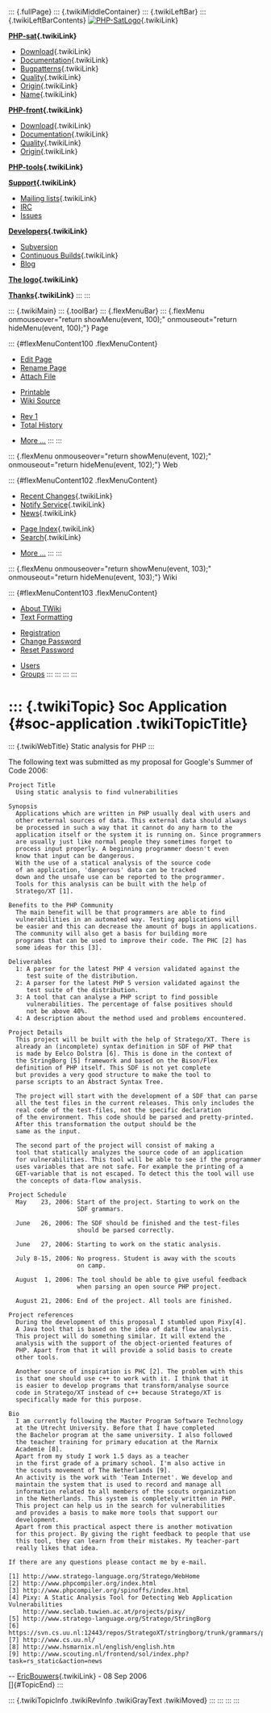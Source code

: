 ::: {.fullPage}
::: {.twikiMiddleContainer}
::: {.twikiLeftBar}
::: {.twikiLeftBarContents}
[![PHP-SatLogo](../pub/PHP/PhpSatLogo/PHP-SAT-LOGO-100px.jpg)](WebHome){.twikiLink}

**[PHP-sat](PhpSat){.twikiLink}**

-   [Download](PhpSatReleases){.twikiLink}
-   [Documentation](PhpSatDocumentation){.twikiLink}
-   [Bugpatterns](PhpSatBugPatterns){.twikiLink}
-   [Quality](PhpSatQuality){.twikiLink}
-   [Origin](PhpSatOrigin){.twikiLink}
-   [Name](PhpSatName){.twikiLink}

**[PHP-front](PhpFront){.twikiLink}**

-   [Download](PhpFrontReleases){.twikiLink}
-   [Documentation](PhpFrontDocumentation){.twikiLink}
-   [Quality](PhpFrontQuality){.twikiLink}
-   [Origin](PhpFrontOrigin){.twikiLink}

**[PHP-tools](PhpTools){.twikiLink}**

**[Support](PhpSupport){.twikiLink}**

-   [Mailing lists](MailingList){.twikiLink}
-   [IRC](irc://irc.freenode.net/#stratego)
-   [Issues](http://bugs.strategoxt.org/browse/PSAT)

**[Developers](PhpSatDevelopers){.twikiLink}**

-   [Subversion](https://svn.strategoxt.org/repos/psat/)
-   [Continuous Builds](ContinuousBuilds){.twikiLink}
-   [Blog](http://ericbouwers.blogspot.com/)

**[The logo](PhpSatLogo){.twikiLink}**

**[Thanks](ThankYou){.twikiLink}**
:::
:::

::: {.twikiMain}
::: {.toolBar}
::: {.flexMenuBar}
::: {.flexMenu onmouseover="return showMenu(event, 100);" onmouseout="return hideMenu(event, 100);"}
Page

::: {#flexMenuContent100 .flexMenuContent}
-   [Edit
    Page](http://www.program-transformation.org/edit/PHP/SocApplication?t=1536826877)
-   [Rename
    Page](http://www.program-transformation.org/rename/PHP/SocApplication)
-   [Attach
    File](http://www.program-transformation.org/attach/PHP/SocApplication)

<!-- -->

-   [Printable](http://www.program-transformation.org/view/PHP/SocApplication?skin=print.pattern)
-   [Wiki
    Source](http://www.program-transformation.org/view/PHP/SocApplication?skin=text&raw=on&contenttype=text/plain)

<!-- -->

-   [Rev
    1](http://www.program-transformation.org/view/PHP/SocApplication?rev=1.1)
-   [Total
    History](http://www.program-transformation.org/rdiff/PHP/SocApplication)

<!-- -->

-   [More
    \...](http://www.program-transformation.org/oops/PHP/SocApplication?template=oopsmore&param1=1.1&param2=1.1)
:::
:::

::: {.flexMenu onmouseover="return showMenu(event, 102);" onmouseout="return hideMenu(event, 102);"}
Web

::: {#flexMenuContent102 .flexMenuContent}
-   [Recent Changes](WebChanges){.twikiLink}
-   [Notify Service](WebNotify){.twikiLink}
-   [News](WebNews){.twikiLink}

<!-- -->

-   [Page Index](WebIndex){.twikiLink}
-   [Search](WebSearch){.twikiLink}

<!-- -->

-   [More
    \...](http://www.program-transformation.org/oops/PHP/SocApplication?template=oopsmore&param1=1.1&param2=1.1)
:::
:::

::: {.flexMenu onmouseover="return showMenu(event, 103);" onmouseout="return hideMenu(event, 103);"}
Wiki

::: {#flexMenuContent103 .flexMenuContent}
-   [About
    TWiki](http://www.program-transformation.org/view/TWiki/WebHome)
-   [Text
    Formatting](http://www.program-transformation.org/view/TWiki/TextFormattingRules)

<!-- -->

-   [Registration](http://www.program-transformation.org/view/TWiki/TWikiRegistration)
-   [Change
    Password](http://www.program-transformation.org/view/TWiki/ChangePassword)
-   [Reset
    Password](http://www.program-transformation.org/view/TWiki/ResetPassword)

<!-- -->

-   [Users](http://www.program-transformation.org/view/Main/TWikiUsers)
-   [Groups](http://www.program-transformation.org/view/Main/TWikiGroups)
:::
:::
:::
:::

::: {.twikiTopic}
Soc Application {#soc-application .twikiTopicTitle}
===============

::: {.twikiWebTitle}
Static analysis for PHP
:::

The following text was submitted as my proposal for Google\'s Summer of
Code 2006:

    Project Title
      Using static analysis to find vulnerabilities

    Synopsis
      Applications which are written in PHP usually deal with users and
      other external sources of data. This external data should always 
      be processed in such a way that it cannot do any harm to the 
      application itself or the system it is running on. Since programmers
      are usually just like normal people they sometimes forget to 
      process input properly. A beginning programmer doesn't even
      know that input can be dangerous. 
      With the use of a statical analysis of the source code 
      of an application, 'dangerous' data can be tracked
      down and the unsafe use can be reported to the programmer.
      Tools for this analysis can be built with the help of
      Stratego/XT [1].

    Benefits to the PHP Community
      The main benefit will be that programmers are able to find
      vulnerabilities in an automated way. Testing applications will
      be easier and this can decrease the amount of bugs in applications.
      The community will also get a basis for building more
      programs that can be used to improve their code. The PHC [2] has
      some ideas for this [3].

    Deliverables
      1: A parser for the latest PHP 4 version validated against the
         test suite of the distribution.
      2: A parser for the latest PHP 5 version validated against the
         test suite of the distribution.
      3: A tool that can analyse a PHP script to find possible
         vulnerabilities. The percentage of false positives should
         not be above 40%.
      4: A description about the method used and problems encountered.

    Project Details
      This project will be built with the help of Stratego/XT. There is
      already an (incomplete) syntax definition in SDF of PHP that
      is made by Eelco Dolstra [6]. This is done in the context of
      the StringBorg [5] framework and based on the Bison/Flex
      definition of PHP itself. This SDF is not yet complete
      but provides a very good structure to make the tool to
      parse scripts to an Abstract Syntax Tree.

      The project will start with the development of a SDF that can parse
      all the test files in the current releases. This only includes the
      real code of the test-files, not the specific declaration
      of the environment. This code should be parsed and pretty-printed.
      After this transformation the output should be the
      same as the input.

      The second part of the project will consist of making a
      tool that statically analyzes the source code of an application
      for vulnerabilities. This tool will be able to see if the programmer
      uses variables that are not safe. For example the printing of a
      GET-variable that is not escaped. To detect this the tool will use
      the concepts of data-flow analysis.

    Project Schedule
      May    23, 2006: Start of the project. Starting to work on the
                       SDF grammars.

      June   26, 2006: The SDF should be finished and the test-files
                       should be parsed correctly.

      June   27, 2006: Starting to work on the static analysis.

      July 8-15, 2006: No progress. Student is away with the scouts
                       on camp.

      August  1, 2006: The tool should be able to give useful feedback
                       when parsing an open source PHP project.

      August 21, 2006: End of the project. All tools are finished.

    Project references
      During the development of this proposal I stumbled upon Pixy[4].
      A Java tool that is based on the idea of data flow analysis.
      This project will do something similar. It will extend the
      analysis with the support of the object-oriented features of
      PHP. Apart from that it will provide a solid basis to create
      other tools.

      Another source of inspiration is PHC [2]. The problem with this
      is that one should use c++ to work with it. I think that it
      is easier to develop programs that transform/analyse source
      code in Stratego/XT instead of c++ because Stratego/XT is
      specifically made for this purpose.

    Bio
      I am currently following the Master Program Software Technology
      at the Utrecht University. Before that I have completed
      the Bachelor program at the same university. I also followed
      the teacher training for primary education at the Marnix
      Academie [8].
      Apart from my study I work 1.5 days as a teacher
      in the first grade of a primary school. I'm also active in
      the scouts movement of The Netherlands [9].
      An activity is the work with 'Team Internet'. We develop and
      maintain the system that is used to record and manage all
      information related to all members of the scouts organization
      in the Netherlands. This system is completely written in PHP.
      This project can help us in the search for vulnerabilities
      and provides a basis to make more tools that support our
      development.
      Apart from this practical aspect there is another motivation
      for this project. By giving the right feedback to people that use
      this tool, they can learn from their mistakes. My teacher-part
      really likes that idea.

    If there are any questions please contact me by e-mail.

    [1] http://www.stratego-language.org/Stratego/WebHome
    [2] http://www.phpcompiler.org/index.html
    [3] http://www.phpcompiler.org/spinoffs/index.html
    [4] Pixy: A Static Analysis Tool for Detecting Web Application Vulnerabilities
        http://www.seclab.tuwien.ac.at/projects/pixy/
    [5] http://www.stratego-language.org/Stratego/StringBorg
    [6] https://svn.cs.uu.nl:12443/repos/StrategoXT/stringborg/trunk/grammars/php/syntax/
    [7] http://www.cs.uu.nl/
    [8] http://www.hsmarnix.nl/english/english.htm
    [9] http://www.scouting.nl/frontend/sol/index.php?task=rs_static&action=news

\-- [EricBouwers](../Main/EricBouwers){.twikiLink} - 08 Sep 2006\
[]{#TopicEnd}
:::

::: {.twikiTopicInfo .twikiRevInfo .twikiGrayText .twikiMoved}
:::
:::
:::
:::
